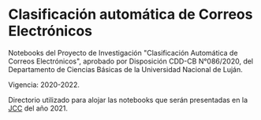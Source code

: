# Clasificación automática de Correos Electrónicos

Notebooks del Proyecto de Investigación "Clasificación Automática de Correos Electrónicos", aprobado por Disposición CDD-CB N°086/2020, del Departamento de Ciencias Básicas de la Universidad Nacional de Luján.

Vigencia: 2020-2022.

Directorio utilizado para alojar las notebooks que serán presentadas en la [JCC](https://jcc.info.unlp.edu.ar/) del año 2021.
